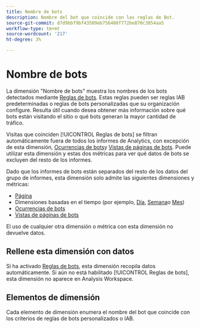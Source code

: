 ```yaml
---
title: Nombre de bots
description: Nombre del bot que coincide con las reglas de Bot.
source-git-commit: d7d9bbf9bf43509eb756408f772be870c3854aa5
workflow-type: tm+mt
source-wordcount: '217'
ht-degree: 3%

---
```


# Nombre de bots

La dimensión &quot;Nombre de bots&quot; muestra los nombres de los bots detectados mediante [Reglas de bots](/help/admin/admin/c-manage-report-suites/c-edit-report-suites/general/bot-removal/bot-rules.md). Estas reglas pueden ser reglas IAB predeterminadas o reglas de bots personalizadas que su organización configure. Resulta útil cuando desea obtener más información sobre qué bots están visitando el sitio o qué bots generan la mayor cantidad de tráfico.

Visitas que coinciden [!UICONTROL Reglas de bots] se filtran automáticamente fuera de todos los informes de Analytics, con excepción de esta dimensión, [Ocurrencias de bots](../metrics/bot-occurrences.md)y [Vistas de páginas de bots](../metrics/bot-page-views.md). Puede utilizar esta dimensión y estas dos métricas para ver qué datos de bots se excluyen del resto de los informes.

Dado que los informes de bots están separados del resto de los datos del grupo de informes, esta dimensión solo admite las siguientes dimensiones y métricas:

* [Página](page.md)
* Dimensiones basadas en el tiempo (por ejemplo, [Día](day.md), [Semana](week.md)o [Mes](month.md))
* [Ocurrencias de bots](../metrics/bot-occurrences.md)
* [Vistas de páginas de bots](../metrics/bot-page-views.md)

El uso de cualquier otra dimensión o métrica con esta dimensión no devuelve datos.

## Rellene esta dimensión con datos

Si ha activado [Reglas de bots](/help/admin/admin/c-manage-report-suites/c-edit-report-suites/general/bot-removal/bot-rules.md), esta dimensión recopila datos automáticamente. Si aún no está habilitado [!UICONTROL Reglas de bots], esta dimensión no aparece en Analysis Workspace.

## Elementos de dimensión

Cada elemento de dimensión enumera el nombre del bot que coincide con los criterios de reglas de bots personalizados o IAB.
